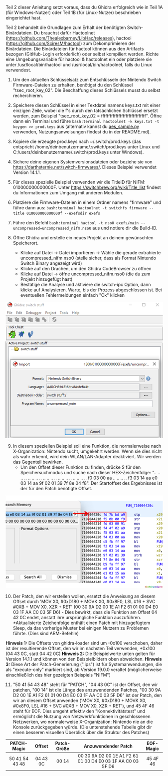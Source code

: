 Teil 2 dieser Anleitung setzt voraus, dass du Ghidra erfolgreich wie in Teil 1A (für Windows-Nutzer) oder Teil 1B (für Linux-Nutzer) beschrieben eingerichtet hast.

Teil 2 behandelt die Grundlagen zum Erhalt der benötigten Switch-Binärdateien. Du brauchst dafür Hactoolnet (https://github.com/Thealexbarney/LibHac/releases), hactool (https://github.com/SciresM/hactool) zum Dekomprimieren der Binärdateien. Die Binärdateien für hactool können aus den Artifacts bezogen (GitHub-Login erforderlich) oder selbst kompiliert werden. Richte eine Umgebungsvariable für hactool & hactoolnet ein oder platziere sie unter /usr/local/bin/hactool und /usr/local/bin/hactoolnet, falls du Linux verwendest.

1. Um den aktuellen Schlüsselsatz zum Entschlüsseln der Nintendo Switch Firmware-Dateien zu erhalten, benötigst du den Schlüssel "tsec_root_key_02". Die Beschaffung dieses Schlüssels musst du selbst recherchieren.

2. Speichere diesen Schlüssel in einer Textdatei namens keys.txt mit einer einzigen Zeile, wobei die f's durch den tatsächlichen Schlüssel ersetzt werden, zum Beispiel "tsec_root_key_02 = fffffffffffffffffffffffffffffff". Öffne dann ein Terminal und führe ```bash:terminal
hactoolnet -k keys.txt -t keygen >> prod.keys``` aus (alternativ kannst du [aes_sample.py](../scripts/aes_sample.py) verwenden, Nutzungsanweisungen findest du in der README.md).

3. Kopiere die erzeugte prod.keys nach ~/.switch/prod.keys (das entspricht /home/deinbenutzername/.switch/prod.keys unter Linux und C:/users/deinbenutzername/.switch/prod.keys unter Windows).

4. Sichere deine eigenen Systemversionsdateien oder beziehe sie von https://darthsternie.net/switch-firmwares/. Dieses Beispiel verwendet Version 14.1.1.

5. Für dieses spezielle Beispiel verwenden wir die TitleID für NIFM: 010000000000000F. Unter https://switchbrew.org/wiki/Title_list findest du Informationen zum Umgang mit anderen Modulen.

6. Platziere die Firmware-Dateien in einem Ordner namens "firmware" und führe dann aus: ```bash:terminal
hactoolnet -t switchfs firmware --title 010000000000000f --exefsdir exefs```

7. Führe den Befehl ```bash:terminal
hactool -t nso0 exefs/main --uncompressed=uncompressed_nifm.nso0``` aus und notiere dir die Build-ID.

8. Öffne Ghidra und erstelle ein neues Projekt an deinem gewünschten Speicherort.
   - Klicke auf Datei -> Datei importieren -> Wähle die gerade extrahierte uncompressed_nifm.nso0 (stelle sicher, dass als Format Nintendo Switch Binary angezeigt wird)
   - Klicke auf den Drachen, um den Ghidra CodeBrowser zu öffnen
   - Klicke auf Datei -> öffne uncompressed_nifm.nso0 (die du zum Projekt hinzugefügt hast)
   - Bestätige die Analyse und aktiviere die switch-ipc Option, dann klicke auf Analysieren. Warte, bis der Prozess abgeschlossen ist. Bei eventuellen Fehlermeldungen einfach "Ok" klicken

![alt text](https://github.com/borntohonk/Switch-Ghidra-Guides/blob/master/img/ghidra-nso.png?raw=true)

9. In diesem speziellen Beispiel soll eine Funktion, die normalerweise nach X-Organization: Nintendo sucht, umgekehrt werden. Wenn sie dies nicht als wahr erkennt, wird dein WLAN/LAN-Adapter deaktiviert. Wir werden das Gegenteil bewirken.
   - Um den Offset dieser Funktion zu finden, drücke S für den Speichersuchmodus und suche nach dieser HEX-Zeichenfolge: ".. .. .. .. .. .. .. .. .. .. .. .. .. .. .. .. .. .. .. .. f0 03 00 aa .. .. .. .. f3 03 14 aa e0 03 14 aa 9f 02 01 39 7f 8e 04 f8". Der Startoffset des Ergebnisses ist der für den Patch benötigte Offset.

![alt text](https://github.com/borntohonk/Switch-Ghidra-Guides/blob/master/img/ghidra-nifm-offset.png?raw=true)

10. Der Patch, den wir erstellen wollen, ersetzt die Anweisung an diesem Offset durch 'MOV X0, #0xD180 + MOVK X0, #0x8F0, LSL #16 + SVC #0XB + MOV X0, XZR + RET' (00 30 9A D2 00 1E A1 F2 61 01 00 D4 E0 03 1F AA C0 03 5F D6) - Dies bewirkt, dass die Funktion am Offset 04 42 0C endet, anstatt ihre ursprüngliche Funktion auszuführen. *Aktualisierte Zeichenfolge enthält einen Patch mit hinzugefügtem Sleep, da das vorherige Muster bei einigen Nutzern zu Problemen führte. (Dies sind ARM-Befehle)

**Hinweis 1:** Die Offsets von ghidra-loader sind um -0x100 verschoben, daher ist der resultierende Offset, den wir im nächsten Teil verwenden, +0x100 (04 43 0C, statt 04 42 0C)
**Hinweis 2:** Die Beispielwerte unten gelten für Version 14.1.1 und können von den Beispielbildern oben abweichen.
**Hinweis 3:** Diese Art der Patch-Generierung (".ips") ist für Systemanwendungen, die als "execute-only" markiert sind, ab Version 19.0.0 veraltet (möglicherweise einschließlich des hier gezeigten Beispiels "NIFM")

11. "50 41 54 43 48" steht für "PATCH", "04 43 0C" ist der Offset, den wir patchen, "00 14" ist die Länge des anzuwendenden Patches, "00 30 9A D2 00 1E A1 F2 61 01 00 D4 E0 03 1F AA C0 03 5F D6" ist der Patch, den wir an diesem Offset anwenden ('MOV X0, #0xD180 + MOVK X0, #0x8F0, LSL #16 + SVC #0XB + MOV X0, XZR + RET'), und 45 4F 46 steht für EOF. Dies umgeht effektiv den "Konnektivitätstest" und ermöglicht die Nutzung von Netzwerkfunktionen in geschlossenen Netzwerken, wo normalerweise X-Organization: Nintendo nie an die Konsole zurückgegeben würde. (Die untenstehende Tabelle gibt dir einen besseren visuellen Überblick über die Struktur des Patches)

| PATCH-Magic | Offset | Patch-Größe | Anzuwendender Patch | EOF-Magic |
| :---: | :---: | :---: | :---: | :---: |
| 50 41 54 43 48 | 04 43 0C | 00 14 | 00 30 9A D2 00 1E A1 F2 61 01 00 D4 E0 03 1F AA C0 03 5F D6 | 45 4F 46 |